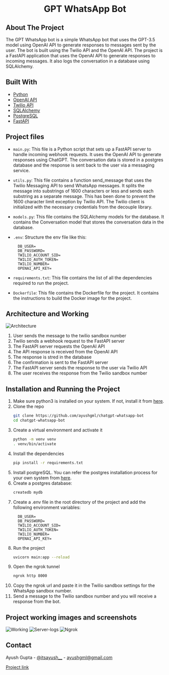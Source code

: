 <a name="readme-top"></a>

<!-- PROJECT LOGO -->
<br />
<div align="center">
  <a href="https://github.com/ayushgml/chatgpt-whatsapp-bot">
  
  </a>

  <h1 align="center">GPT WhatsApp Bot</h1>
    
</div>


## About The Project
The GPT WhatsApp bot is a simple WhatsApp bot that uses the GPT-3.5 model using OpenAI API to generate responses to messages sent by the user. The bot is built using the Twilio API and the OpenAI API. 
The project is a FastAPI application that uses the OpenAI API to generate responses to incoming messages. It also logs the conversation in a database using SQLAlchemy.

## Built With
 * [Python](https://www.python.org/)
 * [OpenAI API](https://beta.openai.com/)
 * [Twilio API](https://www.twilio.com/)
 * [SQLAlchemy](https://www.sqlalchemy.org/)
 * [PostgreSQL](https://www.postgresql.org/)
 * [FastAPI](https://fastapi.tiangolo.com/)

## Project files
 * ```main.py```: This file is a Python script that sets up a FastAPI server to handle incoming webhook requests. It uses the OpenAI API to generate responses using ChatGPT. The conversation data is stored in a postgres database and the response is sent back to the user via a messaging service.
 * ```utils.py```: This file contains a function send_message that uses the Twilio Messaging API to send WhatsApp messages. It splits the message into substrings of 1600 characters or less and sends each substring as a separate message. This has been done to prevent the 1600 character limit exception by Twilio API. The Twilio client is initialized with the necessary credentials from the decouple library.
 * ```models.py```: This file contains the SQLAlchemy models for the database. It contains the Conversation model that stores the conversation data in the database.
 * ```.env```: Structure the env file like this:

    ```
      DB_USER=
      DB_PASSWORD=
      TWILIO_ACCOUNT_SID=
      TWILIO_AUTH_TOKEN=
      TWILIO_NUMBER=
      OPENAI_API_KEY=
    ```
  * ```requirements.txt```: This file contains the list of all the dependencies required to run the project. 
  * ```Dockerfile```: This file contains the Dockerfile for the project. It contains the instructions to build the Docker image for the project.

## Architecture and Working

![Architecture](arch.png)
1. User sends the message to the twilio sandbox number
2. Twilio sends a webhook request to the FastAPI server
3. The FastAPI server requests the OpenAI API
4. The API response is received from the OpenAI API
5. The response is stred in the database
6. The confirmation is sent to the FastAPI server
7. The FastAPI server sends the response to the user via Twilio API
8. The user receives the response from the Twilio sandbox number


## Installation and Running the Project
1. Make sure python3 is installed on your system. If not, install it from [here](https://www.python.org/downloads/).
2. Clone the repo
   ```sh
   git clone https://github.com/ayushgml/chatgpt-whatsapp-bot
   cd chatgpt-whatsapp-bot
    ```
3. Create a virtual environment and activate it
    ```sh
    python -m venv venv
    . venv/bin/activate
    ```
4. Install the dependencies
    ```sh
    pip install -r requirements.txt
    ```
5. Install postgreSQL. You can refer the postgres installation process for your own system from [here](https://www.postgresql.org/download/).
6. Create a postgres database:
   ```sh
   createdb mydb
   ```
7. Create a .env file in the root directory of the project and add the following environment variables:
    ```
      DB_USER=
      DB_PASSWORD=
      TWILIO_ACCOUNT_SID=
      TWILIO_AUTH_TOKEN=
      TWILIO_NUMBER=
      OPENAI_API_KEY=
    ```
8. Run the project
    ```sh
    uvicorn main:app --reload
    ```
9. Open the ngrok tunnel
    ```sh
    ngrok http 8000
    ```
10. Copy the ngrok url and paste it in the Twilio sandbox settings for the WhatsApp sandbox number.
11. Send a message to the Twilio sandbox number and you will receive a response from the bot.


## Project working images and screenshots
![Working](ss.jpeg)
![Server-logs](server-logs.png)
![Ngrok](ngrok.png)


## Contact

Ayush Gupta - [@itsayush\_\_](https://twitter.com/itsayush__) - ayushgml@gmail.com

[Project link](https://github.com/ayushgml/chatgpt-whatsapp-bot)

